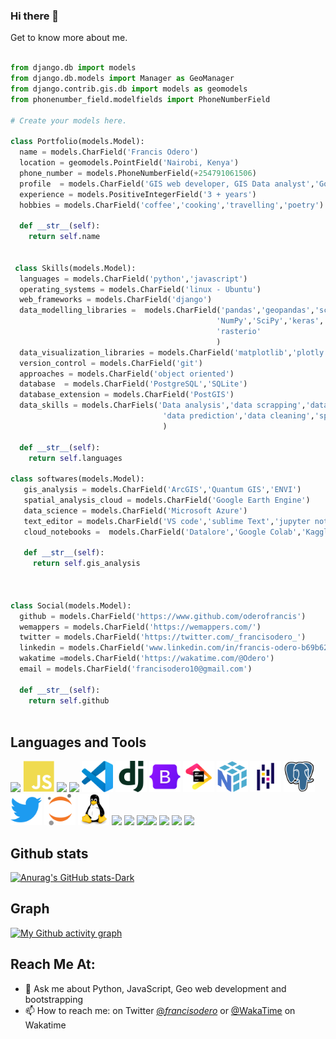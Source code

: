 ### Hi there 👋

Get to know more about me.
```python

from django.db import models
from django.db.models import Manager as GeoManager
from django.contrib.gis.db import models as geomodels
from phonenumber_field.modelfields import PhoneNumberField

# Create your models here.

class Portfolio(models.Model):
  name = models.CharField('Francis Odero')
  location = geomodels.PointField('Nairobi, Kenya')
  phone_number = models.PhoneNumberField(+254791061506)
  profile  = models.CharField('GIS web developer, GIS Data analyst','Google Earth Engine','Python')
  experience = models.PositiveIntegerField('3 + years')
  hobbies = models.CharField('coffee','cooking','travelling','poetry')
  
  def __str__(self):
    return self.name
    
    
 class Skills(models.Model):
  languages = models.CharField('python','javascript')
  operating_systems = models.CharField('linux - Ubuntu')
  web_frameworks = models.CharField('django')
  data_modelling_libraries =  models.CharField('pandas','geopandas','scikit-learn',
                                              'NumPy','SciPy','keras','TensorFlow'
                                              'rasterio'
                                              )
  data_visualization_libraries = models.CharField('matplotlib','plotly','seaborn')
  version_control = models.CharField('git')
  approaches = models.CharField('object oriented')
  database  = models.CharField('PostgreSQL','SQLite')
  database_extension = models.CharField('PostGIS')
  data_skills = models.CharFiels('Data analysis','data scrapping','data visualisation',
                                  'data prediction','data cleaning','spatial data'
                                  )
  
  def __str__(self):
    return self.languages
    
class softwares(models.Model):
   gis_analysis = models.CharField('ArcGIS','Quantum GIS','ENVI')
   spatial_analysis_cloud = models.CharField('Google Earth Engine')
   data_science = models.CharField('Microsoft Azure')
   text_editor = models.CharField('VS code','sublime Text','jupyter notebook')
   cloud_notebooks =  models.CharField('Datalore','Google Colab','Kaggle')
    
   def __str__(self):
     return self.gis_analysis
    
    
    
class Social(models.Model):
  github = models.CharField('https://www.github.com/oderofrancis')
  wemappers = models.CharField('https://wemappers.com/')
  twitter = models.CharField('https://twitter.com/_francisodero_')
  linkedin = models.CharField('www.linkedin.com/in/francis-odero-b69b6219')
  wakatime =models.CharField('https://wakatime.com/@Odero')
  email = models.CharField('francisodero10@gmail.com')
  
  def __str__(self):
    return self.github	
    
 ```
 
 ## Languages and Tools
 
 <img height=50 src="https://cdn.jsdelivr.net/gh/devicons/devicon/icons/python/python-original.svg"/> <img height=50 src="https://github.com/devicons/devicon/blob/master/icons/javascript/javascript-plain.svg" /> <img height=50 src="https://cdn.jsdelivr.net/gh/devicons/devicon/icons/git/git-plain.svg"/> <img height=50 src="https://cdn.jsdelivr.net/gh/devicons/devicon/icons/github/github-original.svg"/> <img height=50 
src="https://github.com/devicons/devicon/blob/master/icons/vscode/vscode-original.svg" /> <img height=50 
src="https://github.com/devicons/devicon/blob/master/icons/django/django-plain.svg" /> <img height=50 
src="https://github.com/devicons/devicon/blob/master/icons/bootstrap/bootstrap-original.svg" /> <img height=50 
src="https://github.com/devicons/devicon/blob/master/icons/jetbrains/jetbrains-original.svg" /> <img height=50 
src="https://github.com/devicons/devicon/blob/master/icons/numpy/numpy-original.svg" /> <img height=50 
src="https://github.com/devicons/devicon/blob/master/icons/pandas/pandas-original.svg" /> <img height=50 
src="https://github.com/devicons/devicon/blob/master/icons/postgresql/postgresql-original.svg" /> <img height=50 
src="https://github.com/devicons/devicon/blob/master/icons/twitter/twitter-original.svg" /> <img height=50 
src="https://github.com/devicons/devicon/blob/master/icons/jupyter/jupyter-original.svg" /> <img height=50 
src="https://github.com/devicons/devicon/blob/master/icons/linux/linux-original.svg" /> <img height=50 
src="https://assets.website-files.com/61b3a482c8531b1b59d1d777/61f33c7e8911db2b4b7c0222_Dash.png" /> <img height=50 
src="https://corevaluetech.com/wp-content/uploads/2023/03/leaflet.png" /> <img height=50 
src="https://autogis-site.readthedocs.io/en/2019/_images/OSM_logo.png" /><img height=50 
src="https://upload.wikimedia.org/wikipedia/commons/9/91/QGIS_logo_new.svg" /> <img height=50 
src="https://geopandas.org/en/stable/_images/geopandas_logo.png" /> <img height=50 
src="https://earthengine.google.com/static/images/earth-engine-logo.png" /> <img height=50 
src="https://geoplaza.vu.nl/cms/wp-content/uploads/2021/09/Logo_ArcMap_transparent-768x372.png" />


## Github stats
[![Anurag's GitHub stats-Dark](https://github-readme-stats.vercel.app/api?username=oderofrancis&show_icons=true&theme=dark#gh-dark-mode-only)](https://github.com/oderofrancis/github-readme-stats#gh-dark-mode-only) 

## Graph

[![My Github activity graph](https://github-readme-activity-graph.cyclic.app/graph?username=oderofrancis&theme=github-compact&hide_border=true)](https://github.com/oderofrancis)



## Reach Me At:

- 💬 Ask me about Python, JavaScript, Geo web development and bootstrapping
- 📫 How to reach me: on Twitter [@_francisodero_](https://twitter.com/_francisodero_) or [@WakaTime](https://wakatime.com/@Odero) on Wakatime

